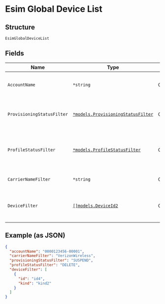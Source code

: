 
# Esim Global Device List

## Structure

`EsimGlobalDeviceList`

## Fields

| Name | Type | Tags | Description |
|  --- | --- | --- | --- |
| `AccountName` | `*string` | Optional | The numeric name of the account. |
| `ProvisioningStatusFilter` | [`*models.ProvisioningStatusFilter`](../../doc/models/provisioning-status-filter.md) | Optional | The last status of the device as a list filter. |
| `ProfileStatusFilter` | [`*models.ProfileStatusFilter`](../../doc/models/profile-status-filter.md) | Optional | The last status of the device's profile as a filter. |
| `CarrierNameFilter` | `*string` | Optional | The cellular service provider. |
| `DeviceFilter` | [`[]models.DeviceId2`](../../doc/models/device-id-2.md) | Optional | An array of device identifiers to filter the list. |

## Example (as JSON)

```json
{
  "accountName": "0000123456-00001",
  "carrierNameFilter": "VerizonWireless",
  "provisioningStatusFilter": "SUSPEND",
  "profileStatusFilter": "DELETE",
  "deviceFilter": [
    {
      "id": "id4",
      "kind": "kind2"
    }
  ]
}
```

